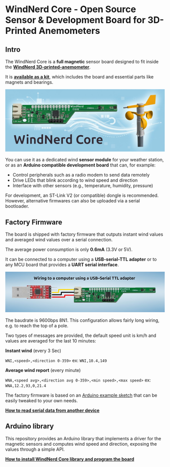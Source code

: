 # WindNerd Core - Open Source Sensor & Development Board for 3D-Printed Anemometers



## Intro

The WindNerd Core is a **full magnetic** sensor board designed to fit inside the [**WindNerd 3D-printed-anemometer**](https://github.com/windnerd-labs/Anemometer-3D-files).

It is [**available as a kit**](https://windnerd.net/en/shop), which includes the board and essential parts like magnets and bearings.

![WindNerd Core Sensor/Dev board for 3D-printed anemometer](docs/img/windnerd-core-for-3D-printed-anemometer.jpg)

You can use it as a dedicated wind **sensor module** for your weather station, or as an **Arduino compatible development board** that can, for example:

- Control peripherals such as a radio modem to send data remotely
- Drive LEDs that blink according to wind speed and direction
- Interface with other sensors (e.g., temperature, humidity, pressure)

For development, an ST-Link V2 (or compatible) dongle is recommended. However, alternative firmwares can also be uploaded via a serial bootloader.


## Factory Firmware

The board is shipped with factory firmware that outputs instant wind values and averaged wind values over a serial connection.

The average power consumption is only **0.6mA** (3.3V or 5V).

It can be connected to a computer using a **USB-serial-TTL adapter** or to any MCU board that provides a **UART serial interface**.


![Wiring WindNerd Core to computer using USB-serial-TTL adapter](docs/img/USB-TTL-adapter-wiring.jpg)


The baudrate is 9600bps 8N1. This configuration allows fairly long wiring, e.g. to reach the top of a pole.  

Two types of messages are provided, the default speed unit is km/h and values are averaged for the last 10 minutes:  

**Instant wind** (every 3 Sec)

`WNI,<speed>,<direction 0-359>`
ex: `WNI,10.4,149`  


**Average wind report** (every minute)

`WNA,<speed avg>,<direction avg 0-359>,<min speed>,<max speed>`
ex: `WNA,12.2,93,0,21.4`  

The factory firmware is based on an [Arduino example sketch](examples/factory-v1/factory-v1.ino) that can be easily tweaked to your own needs.

[**How to read serial data from another device**](docs/READSERIAL.md)

## Arduino library

This repository provides an Arduino library that implements a driver for the magnetic sensors and computes wind speed and direction, exposing the values through a simple API.

[**How to install WindNerd Core library and program the board**](docs/PROGRAM.md)